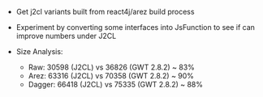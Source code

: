 * Get j2cl variants built from react4j/arez build process
* Experiment by converting some interfaces into JsFunction to see if can improve numbers under J2CL

* Size Analysis:
  - Raw: 30598 (J2CL) vs 36826 (GWT 2.8.2) ~ 83%
  - Arez: 63316 (J2CL) vs 70358 (GWT 2.8.2) ~ 90%
  - Dagger: 66418 (J2CL) vs 75335 (GWT 2.8.2) ~ 88%
